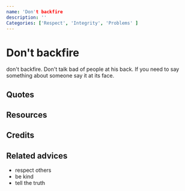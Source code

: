 ```yaml
---
name: 'Don't backfire
description: ''
Categories: ['Respect', 'Integrity', 'Problems' ]
---
```

# Don't backfire

don't backfire. Don't talk bad of people at his back. If you need to say something about someone say it at its face.


## Quotes

## Resources

## Credits

## Related advices

- respect others
- be kind
- tell the truth

